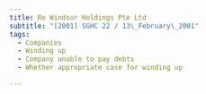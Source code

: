 ```yaml
---
title: Re Windsor Holdings Pte Ltd
subtitle: "[2001] SGHC 22 / 13\_February\_2001"
tags:
  - Companies
  - Winding up
  - Company unable to pay debts
  - Whether appropriate case for winding up

---
```


